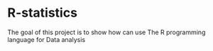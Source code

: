 # R-statistics
The goal of this project is to show how can use The R programming language for Data analysis 
